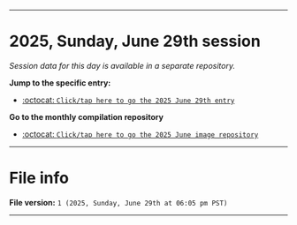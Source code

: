 
***

# 2025, Sunday, June 29th session

_Session data for this day is available in a separate repository._

**Jump to the specific entry:**

- [:octocat: `Click/tap here to go the 2025 June 29th entry`](https://github.com/seanpm2001/SeansLifeArchive_Images_ModernSmurfsVillage_Y2025_V6/tree/SeansLifeArchive_ModernSmurfsVillage_Y2025_V6_Main-dev/2025/06_June/29/)

**Go to the monthly compilation repository**

- [:octocat: `Click/tap here to go the 2025 June image repository`](https://github.com/seanpm2001/SeansLifeArchive_Images_ModernSmurfsVillage_Y2025_V6/)

***

# File info

**File version:** `1 (2025, Sunday, June 29th at 06:05 pm PST)`

***
